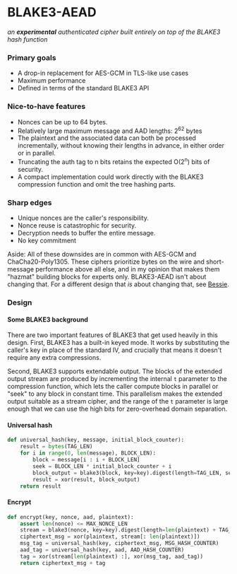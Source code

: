 # BLAKE3-AEAD

*an **experimental** authenticated cipher built entirely on top of the BLAKE3
hash function*

### Primary goals

- A drop-in replacement for AES-GCM in TLS-like use cases
- Maximum performance
- Defined in terms of the standard BLAKE3 API

### Nice-to-have features

- Nonces can be up to 64 bytes.
- Relatively large maximum message and AAD lengths: 2<sup>62</sup> bytes
- The plaintext and the associated data can both be processed incrementally,
  without knowing their lengths in advance, in either order or in parallel.
- Truncating the auth tag to n bits retains the expected O(2<sup>n</sup>) bits
  of security.
- A compact implementation could work directly with the BLAKE3 compression
  function and omit the tree hashing parts.

### Sharp edges

- Unique nonces are the caller's responsibility.
- Nonce reuse is catastrophic for security.
- Decryption needs to buffer the entire message.
- No key commitment

Aside: All of these downsides are in common with AES-GCM and ChaCha20-Poly1305.
These ciphers prioritize bytes on the wire and short-message performance above
all else, and in my opinion that makes them "hazmat" building blocks for
experts only. BLAKE3-AEAD isn't about changing that. For a different design
that _is_ about changing that, see
[Bessie](https://github.com/oconnor663/bessie).

### Design

#### Some BLAKE3 background

There are two important features of BLAKE3 that get used heavily in this
design. First, BLAKE3 has a built-in keyed mode. It works by substituting the
caller's key in place of the standard IV, and crucially that means it doesn't
require any extra compressions.

Second, BLAKE3 supports extendable output. The blocks of the extended output
stream are produced by incrementing the internal `t` parameter to the
compression function, which lets the caller compute blocks in parallel or
"seek" to any block in constant time. This parallelism makes the extended
output suitable as a stream cipher, and the range of the `t` parameter is large
enough that we can use the high bits for zero-overhead domain separation.

#### Universal hash

```python
def universal_hash(key, message, initial_block_counter):
    result = bytes(TAG_LEN)
    for i in range(0, len(message), BLOCK_LEN):
        block = message[i : i + BLOCK_LEN]
        seek = BLOCK_LEN * initial_block_counter + i
        block_output = blake3(block, key=key).digest(length=TAG_LEN, seek=seek)
        result = xor(result, block_output)
    return result
```

#### Encrypt

```python
def encrypt(key, nonce, aad, plaintext):
    assert len(nonce) <= MAX_NONCE_LEN
    stream = blake3(nonce, key=key).digest(length=len(plaintext) + TAG_LEN)
    ciphertext_msg = xor(plaintext, stream[: len(plaintext)])
    msg_tag = universal_hash(key, ciphertext_msg, MSG_HASH_COUNTER)
    aad_tag = universal_hash(key, aad, AAD_HASH_COUNTER)
    tag = xor(stream[len(plaintext) :], xor(msg_tag, aad_tag))
    return ciphertext_msg + tag
```
